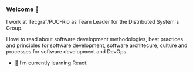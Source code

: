 ### Welcome 👋

I work at Tecgraf/PUC-Rio as Team Leader for the Distributed System´s Group.

I love to read about software development methodologies, best practices and principles for software development, software architecure, culture and processes for software development and DevOps.

- 🌱 I’m currently learning React.
<!--
**claudioantonio/claudioantonio** is a ✨ _special_ ✨ repository because its `README.md` (this file) appears on your GitHub profile.

Here are some ideas to get you started:

- 🔭 I’m currently working on ...
- 🌱 I’m currently learning ...
- 👯 I’m looking to collaborate on ...
- 🤔 I’m looking for help with ...
- 💬 Ask me about ...
- 📫 How to reach me: ...
- 😄 Pronouns: ...
- ⚡ Fun fact: ...
-->
